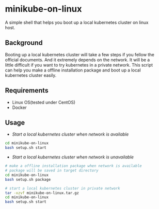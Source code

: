 # minikube-on-linux
A simple shell that helps you boot up a local kubernetes cluster on linux host.

## Background
Booting up a local kubernetes cluster will take a few steps if you fellow the official documents. And it extremely depends on the network. It will be a little difficult if you want to try kubernetes in a private network. This script can help you make a offline installation package and boot up a local kubernetes cluster easily.

## Requirements
* Linux OS(tested under CentOS)
* Docker

## Usage
* *Start a local kubernetes cluster when network is available*
```sh
cd minikube-on-linux
bash setup.sh start
```

* *Start a local kubernetes cluster when network is unavailable*
```sh
# make a offline installation package when network is available
# package will be saved in target directory
cd minikube-on-linux
bash setup.sh package
```
```sh
# start a local kubernetes cluster in private network
tar -xzvf minikube-on-linux.tar.gz
cd minikube-on-linux
bash setup.sh start
```
